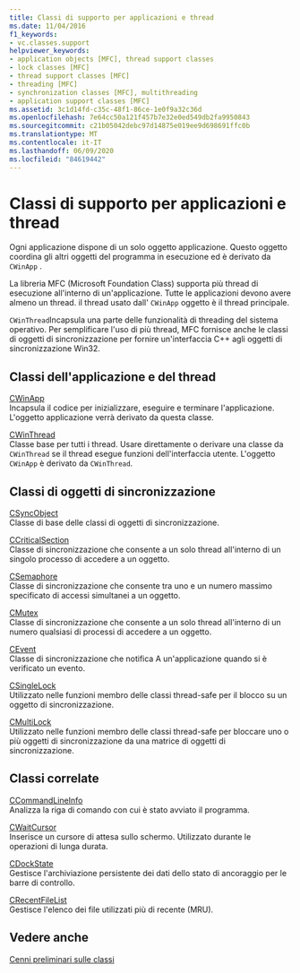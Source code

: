 ```yaml
---
title: Classi di supporto per applicazioni e thread
ms.date: 11/04/2016
f1_keywords:
- vc.classes.support
helpviewer_keywords:
- application objects [MFC], thread support classes
- lock classes [MFC]
- thread support classes [MFC]
- threading [MFC]
- synchronization classes [MFC], multithreading
- application support classes [MFC]
ms.assetid: 3c1d14fd-c35c-48f1-86ce-1e0f9a32c36d
ms.openlocfilehash: 7e64cc50a121f457b7e32e0ed549db2fa9950843
ms.sourcegitcommit: c21b05042debc97d14875e019ee9d698691ffc0b
ms.translationtype: MT
ms.contentlocale: it-IT
ms.lasthandoff: 06/09/2020
ms.locfileid: "84619442"
---
```

# <a name="application-and-thread-support-classes"></a>Classi di supporto per applicazioni e thread

Ogni applicazione dispone di un solo oggetto applicazione. Questo oggetto coordina gli altri oggetti del programma in esecuzione ed è derivato da `CWinApp` .

La libreria MFC (Microsoft Foundation Class) supporta più thread di esecuzione all'interno di un'applicazione. Tutte le applicazioni devono avere almeno un thread. il thread usato dall' `CWinApp` oggetto è il thread principale.

`CWinThread`Incapsula una parte delle funzionalità di threading del sistema operativo. Per semplificare l'uso di più thread, MFC fornisce anche le classi di oggetti di sincronizzazione per fornire un'interfaccia C++ agli oggetti di sincronizzazione Win32.

## <a name="application-and-thread-classes"></a>Classi dell'applicazione e del thread

[CWinApp](reference/cwinapp-class.md)<br/>
Incapsula il codice per inizializzare, eseguire e terminare l'applicazione. L'oggetto applicazione verrà derivato da questa classe.

[CWinThread](reference/cwinthread-class.md)<br/>
Classe base per tutti i thread. Usare direttamente o derivare una classe da `CWinThread` se il thread esegue funzioni dell'interfaccia utente. L'oggetto `CWinApp` è derivato da `CWinThread`.

## <a name="synchronization-object-classes"></a>Classi di oggetti di sincronizzazione

[CSyncObject](reference/csyncobject-class.md)<br/>
Classe di base delle classi di oggetti di sincronizzazione.

[CCriticalSection](reference/ccriticalsection-class.md)<br/>
Classe di sincronizzazione che consente a un solo thread all'interno di un singolo processo di accedere a un oggetto.

[CSemaphore](reference/csemaphore-class.md)<br/>
Classe di sincronizzazione che consente tra uno e un numero massimo specificato di accessi simultanei a un oggetto.

[CMutex](reference/cmutex-class.md)<br/>
Classe di sincronizzazione che consente a un solo thread all'interno di un numero qualsiasi di processi di accedere a un oggetto.

[CEvent](reference/cevent-class.md)<br/>
Classe di sincronizzazione che notifica A un'applicazione quando si è verificato un evento.

[CSingleLock](reference/csinglelock-class.md)<br/>
Utilizzato nelle funzioni membro delle classi thread-safe per il blocco su un oggetto di sincronizzazione.

[CMultiLock](reference/cmultilock-class.md)<br/>
Utilizzato nelle funzioni membro delle classi thread-safe per bloccare uno o più oggetti di sincronizzazione da una matrice di oggetti di sincronizzazione.

## <a name="related-classes"></a>Classi correlate

[CCommandLineInfo](reference/ccommandlineinfo-class.md)<br/>
Analizza la riga di comando con cui è stato avviato il programma.

[CWaitCursor](reference/cwaitcursor-class.md)<br/>
Inserisce un cursore di attesa sullo schermo. Utilizzato durante le operazioni di lunga durata.

[CDockState](reference/cdockstate-class.md)<br/>
Gestisce l'archiviazione persistente dei dati dello stato di ancoraggio per le barre di controllo.

[CRecentFileList](reference/crecentfilelist-class.md)<br/>
Gestisce l'elenco dei file utilizzati più di recente (MRU).

## <a name="see-also"></a>Vedere anche

[Cenni preliminari sulle classi](class-library-overview.md)
